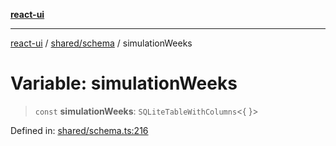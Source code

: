 [**react-ui**](../../../README.md)

***

[react-ui](../../../README.md) / [shared/schema](../README.md) / simulationWeeks

# Variable: simulationWeeks

> `const` **simulationWeeks**: `SQLiteTableWithColumns`\<\{ \}\>

Defined in: [shared/schema.ts:216](https://github.com/UWA-CITS5206-DMR/react-ui/blob/7050e78c07ed514b5a3e8c4228a2104c7641f592/shared/schema.ts#L216)
